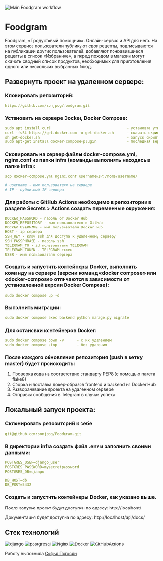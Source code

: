 ![Main Foodgram workflow ](https://github.com/sonjpog/foodgram/actions/workflows/main.yml/badge.svg)

#  Foodgram

Foodgram, «Продуктовый помощник». Онлайн-сервис и API для него. На этом сервисе пользователи публикуют свои рецепты, подписываются на публикации других пользователей, добавляют понравившиеся рецепты в список «Избранное», а перед походом в магазин могут скачать сводный список продуктов, необходимых для приготовления одного или нескольких выбранных блюд.

## Развернуть проект на удаленном сервере:

### Клонировать репозиторий:

```yaml
https://github.com/sonjpog/foodgram.git
```

### Установить на сервере Docker, Docker Compose:

```yaml
sudo apt install curl                                   - установка утилиты для скачивания файлов
curl -fsSL https://get.docker.com -o get-docker.sh      - скачать скрипт для установки
sh get-docker.sh                                        - запуск скрипта
sudo apt-get install docker-compose-plugin              - последняя версия docker compose
```

### Скопировать на сервер файлы docker-compose.yml, nginx.conf из папки infra (команды выполнять находясь в папке infra):

```yaml
scp docker-compose.yml nginx.conf username@IP:/home/username/

# username - имя пользователя на сервере
# IP - публичный IP сервера
```

### Для работы с GitHub Actions необходимо в репозитории в разделе Secrets > Actions создать переменные окружения:

```yaml
DOCKER_PASSWORD - пароль от Docker Hub
DOCKER_REPOSITORY - имя пользователя в GitHub
DOCKER_USERNAME - имя пользователя Docker Hub
HOST - ip сервера
SSH_KEY - ключ ssh для доступа к удаленному серверу
SSH_PASSPHRASE - пароль ssh
TELEGRAM_TO - id пользователя TELEGRAM
TELEGRAM_TOKEN - TELEGRAM токен
USER - имя пользователя сервера
```

### Создать и запустить контейнеры Docker, выполнить команду на сервере (версии команд «docker compose» или «docker-compose» отличаются в зависимости от установленной версии Docker Compose):

```yaml
sudo docker compose up -d
```

### Выполнить миграции:

```yaml
sudo docker compose exec backend python manage.py migrate
```

### Для остановки контейнеров Docker:

```yaml
sudo docker compose down -v      - с их удалением
sudo docker compose stop         - без удаления
```

### После каждого обновления репозитория (push в ветку master) будет происходить:

1. Проверка кода на соответствие стандарту PEP8 (с помощью пакета flake8)
2. Сборка и доставка докер-образов frontend и backend на Docker Hub
3. Разворачивание проекта на удаленном сервере
4. Отправка сообщения в Telegram в случае успеха

## Локальный запуск проекта:

### Склонировать репозиторий к себе

```yaml
git@github.com:sonjpog/Foodgram.git
```

### В директории infra создать файл .env и заполнить своими данными:

```yaml
POSTGRES_USER=django_user
POSTGRES_PASSWORD=mysecretpassword
POSTGRES_DB=django

DB_HOST=db
DB_PORT=5432
```

### Создать и запустить контейнеры Docker, как указано выше.

После запуска проект будут доступен по адресу: http://localhost/

Документация будет доступна по адресу: http://localhost/api/docs/

## Стек технологий

![django](https://camo.githubusercontent.com/5cc076a62f7189d22260996c9bec5ca6eef5e5b537f62e64b68e3028d0de29b5/68747470733a2f2f696d672e736869656c64732e696f2f62616467652f446a616e676f2d3039324532303f6c6f676f3d646a616e676f266c6f676f436f6c6f723d7768697465) ![postgresql](https://camo.githubusercontent.com/0c918464c578d8cd8f9be93baaabc8e84b94d8f03efe4e3f18799e2c3de395f8/68747470733a2f2f696d672e736869656c64732e696f2f62616467652f506f737467726553514c2d3333363739313f6c6f676f3d706f737467726573716c266c6f676f436f6c6f723d7768697465) ![Nginx](https://camo.githubusercontent.com/cd6eba769dc7617401e02baea47325fdd47b841c920acccca94f411020f9d507/68747470733a2f2f696d672e736869656c64732e696f2f62616467652f4e67696e782d3030393633393f6c6f676f3d6e67696e78266c6f676f436f6c6f723d7768697465) ![Docker](https://camo.githubusercontent.com/0bba72db052794db7b917abda181702a7af7d352e704868f8b0eef45304d7dcf/68747470733a2f2f696d672e736869656c64732e696f2f62616467652f446f636b65722d3234393645443f6c6f676f3d646f636b6572266c6f676f436f6c6f723d7768697465) ![GitHubActions](https://camo.githubusercontent.com/46ced4d91ace1d06b77689c0ba6d10688b02219fef3f21dfe8b0a95067ad16cf/68747470733a2f2f696d672e736869656c64732e696f2f62616467652f4769744875625f416374696f6e732d3230383846463f6c6f676f3d6769746875622d616374696f6e73266c6f676f436f6c6f723d7768697465)


Работу выполнила [Софья Погосян](https://github.com/sonjpog)
